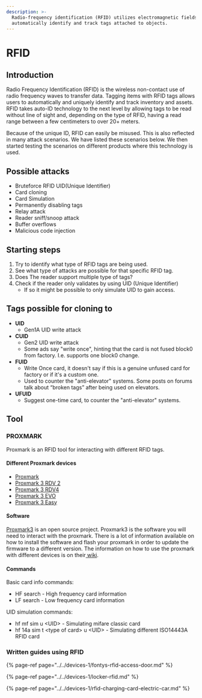 ```yaml
---
description: >-
  Radio-frequency identification (RFID) utilizes electromagnetic fields to
  automatically identify and track tags attached to objects.
---
```


# RFID

## Introduction

Radio Frequency Identification \(RFID\) is the wireless non-contact use of radio frequency waves to transfer data. Tagging items with RFID tags allows users to automatically and uniquely identify and track inventory and assets. RFID takes auto-ID technology to the next level by allowing tags to be read without line of sight and, depending on the type of RFID, having a read range between a few centimeters to over 20+ meters.

Because of the unique ID, RFID can easily be misused. This is also reflected in many attack scenarios. We have listed these scenarios below. We then started testing the scenarios on different products where this technology is used.

## Possible attacks

* Bruteforce RFID UID\(Unique Identifier\)
* Card cloning
* Card Simulation
* Permanently disabling tags
* Relay attack
* Reader sniff/snoop attack
* Buffer overflows
* Malicious code injection

## Starting steps <a id="docs-internal-guid-c9c5e61f-7fff-b10a-03b0-279c76554e83"></a>

1. Try to identify what type of RFID tags are being used.
2. See what type of attacks are possible for that specific RFID tag.
3. Does The reader support multiple type of tags?
4. Check if the reader only validates by using UID \(Unique Identifier\)
   * If so it might be possible to only simulate UID to gain access.

## Tags possible for cloning to <a id="docs-internal-guid-c9c5e61f-7fff-b10a-03b0-279c76554e83"></a>

* **UID**
  * Gen1A UID write attack
* **CUID**
  * Gen2 UID write attack
  * Some ads say "write once", hinting that the card is not fused block0 from factory. I.e. supports one block0 change.
* **FUID**
  * Write Once card, it doesn't say if this is a genuine unfused card for factory or if it's a custom one.
  * Used to counter the "anti-elevator" systems. Some posts on forums talk about “broken tags” after being used on elevators. 
* **UFUID**
  * Suggest one-time card, to counter the "anti-elevator" systems.

## Tool <a id="docs-internal-guid-174f3741-7fff-b427-2e9b-787e0a050dbe"></a>

### PROXMARK

Proxmark is an RFID tool for interacting with different RFID tags.  


#### Different Proxmark devices

* [Proxmark ](https://proxmark.com/proxmark-3-hardware/proxmark-3)
* [Proxmark 3 RDV 2](https://proxmark.com/proxmark-3-hardware/proxmark-3-rdv-2)
* [Proxmark 3 RDV4](https://proxmark.com/proxmark-3-hardware/proxmark-3-rdv4)
* [Proxmark 3 EVO](https://proxmark.com/proxmark-3-hardware/proxmark-3-evo)
* [Proxmark 3 Easy](https://proxmark.com/proxmark-3-hardware/proxmark-3-easy)

#### Software

**​**[Proxmark3](https://github.com/Proxmark/proxmark3/wiki) is an open source project. Proxmark3 is the software you will need to interact with the proxmark. There is a lot of information available on how to install the software and flash your proxmark in order to update the firmware to a different version. The information on how to use the proxmark with different devices is on their[ wiki](https://github.com/Proxmark/proxmark3/wiki).

#### Commands

Basic card info commands:

* HF search - High frequency card information
* LF search - Low frequency card information

UID simulation commands:

* hf mf sim u &lt;UID&gt; - Simulating mifare classic card 
* hf 14a sim t &lt;type of card&gt; u &lt;UID&gt; - Simulating different ISO14443A RFID card 

### Written guides using RFID

{% page-ref page="../../devices-1/fontys-rfid-access-door.md" %}

{% page-ref page="../../devices-1/locker-rfid.md" %}

{% page-ref page="../../devices-1/rfid-charging-card-electric-car.md" %}



